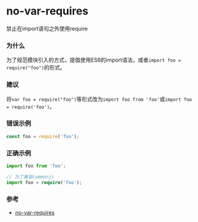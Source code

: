 # no-var-requires

禁止在import语句之外使用require

### 为什么

为了规范模块引入的方式，提倡使用ES6的import语法，或者`import foo = require("foo")`的形式。

### 建议

将`var foo = require("foo")`等形式改为`import foo from 'foo'`或`import foo = require('foo')`。

### 错误示例

```ts
const foo = require('foo');
```

### 正确示例

```ts
import foo from 'foo';

// 为了兼容commonjs
import foo = require('foo');
```

### 参考

- [no-var-requires](https://typescript-eslint.io/rules/no-var-requires)
